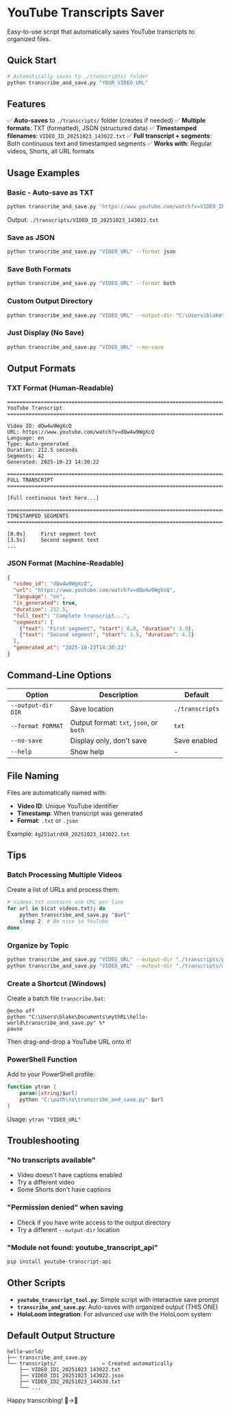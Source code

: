 # YouTube Transcripts Saver

Easy-to-use script that automatically saves YouTube transcripts to organized files.

## Quick Start

```bash
# Automatically saves to ./transcripts/ folder
python transcribe_and_save.py "YOUR_VIDEO_URL"
```

## Features

✅ **Auto-saves** to `./transcripts/` folder (creates if needed)
✅ **Multiple formats**: TXT (formatted), JSON (structured data)
✅ **Timestamped filenames**: `VIDEO_ID_20251023_143022.txt`
✅ **Full transcript + segments**: Both continuous text and timestamped segments
✅ **Works with**: Regular videos, Shorts, all URL formats

## Usage Examples

### Basic - Auto-save as TXT

```bash
python transcribe_and_save.py "https://www.youtube.com/watch?v=VIDEO_ID"
```

Output: `./transcripts/VIDEO_ID_20251023_143022.txt`

### Save as JSON

```bash
python transcribe_and_save.py "VIDEO_URL" --format json
```

### Save Both Formats

```bash
python transcribe_and_save.py "VIDEO_URL" --format both
```

### Custom Output Directory

```bash
python transcribe_and_save.py "VIDEO_URL" --output-dir "C:\Users\blake\Documents\MyTranscripts"
```

### Just Display (No Save)

```bash
python transcribe_and_save.py "VIDEO_URL" --no-save
```

## Output Formats

### TXT Format (Human-Readable)

```
================================================================================
YouTube Transcript
================================================================================

Video ID: dQw4w9WgXcQ
URL: https://www.youtube.com/watch?v=dQw4w9WgXcQ
Language: en
Type: Auto-generated
Duration: 212.5 seconds
Segments: 42
Generated: 2025-10-23 14:30:22

================================================================================
FULL TRANSCRIPT
================================================================================

[Full continuous text here...]

================================================================================
TIMESTAMPED SEGMENTS
================================================================================

[0.0s]     First segment text
[3.5s]     Second segment text
...
```

### JSON Format (Machine-Readable)

```json
{
  "video_id": "dQw4w9WgXcQ",
  "url": "https://www.youtube.com/watch?v=dQw4w9WgXcQ",
  "language": "en",
  "is_generated": true,
  "duration": 212.5,
  "full_text": "Complete transcript...",
  "segments": [
    {"text": "First segment", "start": 0.0, "duration": 3.5},
    {"text": "Second segment", "start": 3.5, "duration": 4.2}
  ],
  "generated_at": "2025-10-23T14:30:22"
}
```

## Command-Line Options

| Option | Description | Default |
|--------|-------------|---------|
| `--output-dir DIR` | Save location | `./transcripts` |
| `--format FORMAT` | Output format: `txt`, `json`, or `both` | `txt` |
| `--no-save` | Display only, don't save | Save enabled |
| `--help` | Show help | - |

## File Naming

Files are automatically named with:
- **Video ID**: Unique YouTube identifier
- **Timestamp**: When transcript was generated
- **Format**: `.txt` or `.json`

Example: `4g251atrdX8_20251023_143022.txt`

## Tips

### Batch Processing Multiple Videos

Create a list of URLs and process them:

```bash
# videos.txt contains one URL per line
for url in $(cat videos.txt); do
    python transcribe_and_save.py "$url"
    sleep 2  # Be nice to YouTube
done
```

### Organize by Topic

```bash
python transcribe_and_save.py "VIDEO_URL" --output-dir "./transcripts/python_tutorials"
python transcribe_and_save.py "VIDEO_URL" --output-dir "./transcripts/music_theory"
```

### Create a Shortcut (Windows)

Create a batch file `transcribe.bat`:

```batch
@echo off
python "C:\Users\blake\Documents\mythRL\hello-world\transcribe_and_save.py" %*
pause
```

Then drag-and-drop a YouTube URL onto it!

### PowerShell Function

Add to your PowerShell profile:

```powershell
function ytran {
    param([string]$url)
    python "C:\path\to\transcribe_and_save.py" $url
}
```

Usage: `ytran "VIDEO_URL"`

## Troubleshooting

### "No transcripts available"
- Video doesn't have captions enabled
- Try a different video
- Some Shorts don't have captions

### "Permission denied" when saving
- Check if you have write access to the output directory
- Try a different `--output-dir` location

### "Module not found: youtube_transcript_api"
```bash
pip install youtube-transcript-api
```

## Other Scripts

- **`youtube_transcript_tool.py`**: Simple script with interactive save prompt
- **`transcribe_and_save.py`**: Auto-saves with organized output (THIS ONE)
- **HoloLoom integration**: For advanced use with the HoloLoom system

## Default Output Structure

```
hello-world/
├── transcribe_and_save.py
└── transcripts/               ← Created automatically
    ├── VIDEO_ID1_20251023_143022.txt
    ├── VIDEO_ID1_20251023_143022.json
    ├── VIDEO_ID2_20251023_144530.txt
    └── ...
```

Happy transcribing! 🎥→📝
